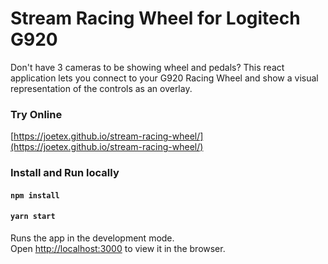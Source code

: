 # Stream Racing Wheel for Logitech G920

Don't have 3 cameras to be showing wheel and pedals? This react application lets you connect to your G920 Racing Wheel and show a visual representation of the controls as an overlay.

### Try Online

[https://joetex.github.io/stream-racing-wheel/](https://joetex.github.io/stream-racing-wheel/)

### Install and Run locally

#### `npm install`

#### `yarn start`

Runs the app in the development mode.<br />
Open [http://localhost:3000](http://localhost:3000) to view it in the browser.
